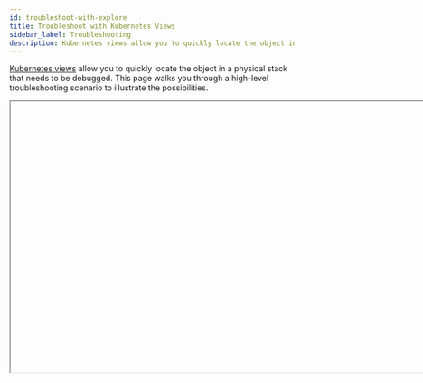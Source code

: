 ```yaml
---
id: troubleshoot-with-explore
title: Troubleshoot with Kubernetes Views
sidebar_label: Troubleshooting
description: Kubernetes views allow you to quickly locate the object in a physical stack that needs to be debugged.
---
```


[Kubernetes views](/docs/dashboards/explore-view/#kubernetes-views) allow you to quickly locate the object in a physical stack that needs to be debugged. This page walks you through a high-level troubleshooting scenario to illustrate the possibilities.

<Iframe url="https://www.youtube.com/embed/CEBN4lRp4SU?rel=0"
        width="854px"
        height="480px"
        id="myId"
        className="video-container"
        display="initial"
        position="relative"
        allow="accelerometer; autoplay=1; clipboard-write; encrypted-media; gyroscope; picture-in-picture"
        allowfullscreen
        />

import Iframe from 'react-iframe';

## Step 1: Analyze a cluster

We suspect there's a problem with a Kubernetes cluster, but aren't sure where. As a result, we begin by analyzing the Cluster Overview dashboard. Everything that is running on the cluster is shown on this dashboard. The Terminated and Waiting by Namespace panel allows us to easily comprehend the failure states of the namespaces. This allows us to easily see if there are configuration issues or overall administration issues that need to be addressed.

![Explore_TS_Cluster_Overview.png](/img/kubernetes/Explore_TS_Cluster_Overview.png)

## Step 2: Explore a namespace

To further pinpoint the problem with our cluster, we investigate the namespace by selecting kube-system in the navigation panel, and then switch to the Namespace Overview dashboard. This dashboard provides information on pods that are running in the deployment, failed pods, errors, CPU and memory usage, file system usage, terminated and waiting pods, and containers. In this example, we focus on the CPU and memory usage panels of the dashboard in our attempt to find out where our application is running into problems.

![Explore_TS_Namespace_Overview.png](/img/kubernetes/Explore_TS_Namespace_Overview.png)

## Step 3: Drill down into a pod

Once we've determined which pod is having problems, we can drill down into the pod for more granular data. For example, we can select the Details icon for a panel to view that data in a search, or review the actual logs in the Log Stream panel.

![Explore_TS_Pod_drill-down.png](/img/kubernetes/Explore_TS_Pod_drill-down.png)

![Explore_TS_Drill-down_Pod_search-results.png](/img/kubernetes/Explore_TS_Drill-down_Pod_search-results.png)

## Troubleshooting walkthrough - Pod-level authentication

In this troubleshooting scenario, we detect a problem with a cluster while navigating our Kubernetes environment. To determine what's causing the problem, we drill down and investigate the log stream to uncover an authentication problem where an access key was disabled and deleted. Further analysis of a sequence of logs allows us to determine the root cause of the problem and establish preventative measures for such occurrences going forward.

To troubleshoot a problem with our cluster, we performed the following steps:

1. <!--Kanso [**Classic UI**](/docs/get-started/sumo-logic-ui/). Kanso-->  We clicked the **+ New** button at the top of the screen and selected **Explore**. <!--Kanso <br/>[**New UI**](/docs/get-started/sumo-logic-ui-new/). In the main Sumo Logic menu, we selected **Observability**, and then under **Infrastructure Monitoring** we selected **Kubernetes**. Kanso-->
1. In the upper-left corner of the screen, we selected **Kubernetes Service View**, then chose the cluster we wanted to explore, and selected the Dashboards **Kubernetes - Cluster Overview** option on the upper right menu bar.<br/> ![TSS_Cluster_Overview_dialog.png](/img/kubernetes/TSS_Cluster_Overview_dialog.png)<br/>
The Dashboards view on the right displays panels that show the statuses of the clusters.
1. In our scenario, we selected the **prod-loggen** namespace in the **Pods Running** panel and discovered 2 pods that were not functioning (shown in Red). <br/>![TSS_Cluster_Pods-Running_panel.png](/img/kubernetes/TSS_Cluster_Pods-Running_panel.png)
1. We hovered our cursor over one of the failed pods for a detailed view of the failed services.<br/> ![TSS_Failed_Pod_details.png](/img/kubernetes/TSS_Failed_Pod_details.png)<br/> In our scenario, we focused on PagerDuty pod and made a note of the pod name, including the last 5 characters that follow the hyphen (in this example we are looking at **pagerduty-84d685f79f-4wjln**). Pods are ephemeral and the characters after **pagerduty-** constantly change, so it's important to make a note of them for further investigation. 
1. To find out more, we went back to the **Explore By** menu at the top left and selected **Kubernetes Namespace View**, clicked the arrow to the left of **prod01.travellogic.info** to view the contents, then selected `prod-loggen > pagerduty-*-*` (suffix matching the pod name we noted in the previous step) to view the pods and containers. <br/> ![TSS_Pod_select-pagerduty.png](/img/kubernetes/TSS_Pod_select-pagerduty.png) <br/><br/>The data for our selection displayed in the dashboard panels on the right.<br/> ![TSS_Pod_Pagerduty_dashboard.png](/img/kubernetes/TSS_Pod_Pagerduty_dashboard.png)
1. We scrolled to the bottom of the page to **Log Stream** to view the logs generated by PagerDuty, then clicked the **Details icon** (3 dots) on the top right and selected **Open in Search**. <br/> ![TSS_Pod_Log_Stream_Logs.png](/img/kubernetes/TSS_Pod_Log_Stream_Logs.png)
1. The Aggregates view displays by default, so we clicked the **Messages** tab to analyze the log messages. <br/> ![TSS_Logs_Messages_tab.png](/img/kubernetes/TSS_Logs_Messages_tab.png)
1. To further isolate the data we're looking for, we unchecked **Message** in the left navigation panel. We had parsed the log message so as to leave out the message field, allowing us to view log messages that are easier to understand so we can focus on the parsed log metadata.  <br/> ![TSS_Logs_Message_field.png](/img/kubernetes/TSS_Logs_Message_field.png)
1. We want to focus on two messages to pinpoint the authentication problem. The **first message** shows a **java.io.IOException** and contains an HTTP **status code 401** related to authentication. The **second message** shows the **access_id** used for the authentication. To isolate this further, we highlighted the access_id, **suRhn0DW7l4DZ**, right-clicked and selected **Copy Selected Text**. <br/> ![TSS_Logs_2_messages.png](/img/kubernetes/TSS_Logs_2_messages.png)
1. To search for the keyword **suRhn0DW7l4DZU**, we clicked **+ New**. selected **Log Search** from the dropdown menu, changed the time interval to the **Last 60 Minutes**, then pasted the access_id keyword **suRhn0DW7l4DZU** in the query window and clicked **Start**. To view the logs retrieved from 2 Source Categories, we went to Hidden fields on the left and clicked **Source Category**. <br/>![TSS_New_Log_Search_drilldown.png](/img/kubernetes/TSS_New_Log_Search_drilldown.png)
1. We noticed that the Labs/Sumo_Logic only had a couple of messages. This caught our attention, because root cause items occur less frequently. To investigate further, we highlighted and select the **Labs/Sumo_Logic** Source Category. <br/> ![TSS_Source_Category_Labs-Sumo_Logic.png](/img/kubernetes/TSS_Source_Category_Labs-Sumo_Logic.png) <br/> We discovered evidence that the access key suRhn0DW7l4DZU was disabled and deleted, but were only viewing logs that contained the access_id, which was too limiting for a decisive conclusion of what caused the root problem. To get a better understanding of what occurred, we wanted to look at other messages that happened around the same time of the access key deletion and disablement.
1. We clicked **Category Labs/Sumo_Logic** and from the dropdown chose **Surrounding Messages** and **+/- 1 Minute** to view the other log messages that occurred before and after. <br/> ![TSS_Surrounding_Log_messages.png](/img/kubernetes/TSS_Surrounding_Log_messages.png)  <br/> There were 5 messages that revealed what happened, reading the lines from the bottom to the top to discover the sequence of events leading up to the root cause of the authentication problem:
   * Line 5: User kenneth logs out.
   * Line 4: User shady+soc logs in.
   * Line 3: User shady+soc deletes user kenneth.
   * Line 2: Deleting user kenneth disables his access keys.
   * Line 1: Deleting user kenneth also deletes his access keys.  <br/> ![TSS_Log_resolution_sequence.png](/img/kubernetes/TSS_Log_resolution_sequence.png)

#### Conclusion

It turned out that admin **shady+soc** deleted the **Kenneth** user, which also disabled and deleted Kenneth's access key. Kenneth's access key was used to authenticate with PagerDuty, but after it was deleted the service couldn't authenticate and the authentication failed, as we saw in the Pod view. 

After further investigation, we discovered that Kenneth left the company and was off-boarded by shady+soc. The authentication problem could've been avoided if shady+soc had contacted Kenneth's manager prior to deleting his user account to verify if Kenneth had any active keys associated with his account, or had he scanned for active keys associated with Kenneth's user account.

## More Information

* [Explore Monitoring Dashboards](/docs/dashboards/explore-view/#kubernetes-views)
